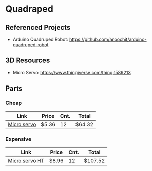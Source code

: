 # Quadraped

## Referenced Projects

 - Arduino Quadruped Robot: https://github.com/anoochit/arduino-quadruped-robot

## 3D Resources

 - Micro Servo: https://www.thingiverse.com/thing:1589213

## Parts

### Cheap

| Link | Price | Cnt. | Total |
|---|---|---|---|
| [Micro servo](https://www.adafruit.com/product/169) | $5.36 | 12 | $64.32 |

### Expensive

| Link | Price | Cnt. | Total |
|---|---|---|---|
| [Micro servo HT](https://www.adafruit.com/product/1143) | $8.96 | 12 | $107.52 |